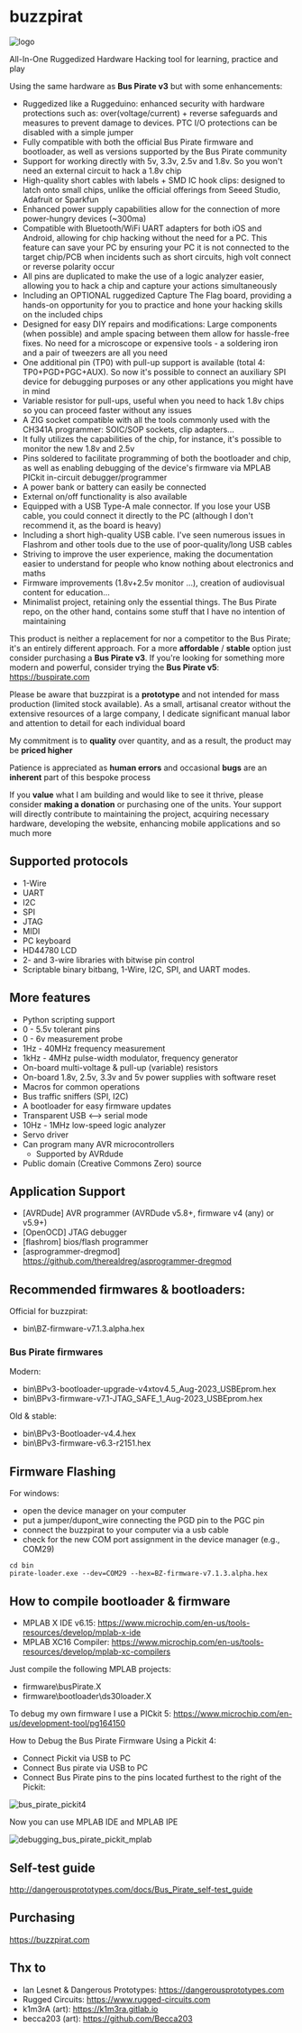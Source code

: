 # buzzpirat

![logo](./assets/logo_comp_mini.png)

All-In-One Ruggedized Hardware Hacking tool for learning, practice and play

Using the same hardware as **Bus Pirate v3** but with some enhancements:
- Ruggedized like a Ruggeduino: enhanced security with hardware protections such as: over(voltage/current) + reverse safeguards and measures to prevent damage to devices. PTC I/O protections can be disabled with a simple jumper
- Fully compatible with both the official Bus Pirate firmware and bootloader, as well as versions supported by the Bus Pirate community
- Support for working directly with 5v, 3.3v, 2.5v and 1.8v. So you won't need an external circuit to hack a 1.8v chip
- High-quality short cables with labels + SMD IC hook clips: designed to latch onto small chips, unlike the official offerings from Seeed Studio, Adafruit or Sparkfun
- Enhanced power supply capabilities allow for the connection of more power-hungry devices (~300ma)
- Compatible with Bluetooth/WiFi UART adapters for both iOS and Android, allowing for chip hacking without the need for a PC. This feature can save your PC by ensuring your PC it is not connected to the target chip/PCB when incidents such as short circuits, high volt connect or reverse polarity occur
- All pins are duplicated to make the use of a logic analyzer easier, allowing you to hack a chip and capture your actions simultaneously
- Including an OPTIONAL ruggedized Capture The Flag board, providing a hands-on opportunity for you to practice and hone your hacking skills on the included chips
- Designed for easy DIY repairs and modifications: Large components (when possible) and ample spacing between them allow for hassle-free fixes. No need for a microscope or expensive tools - a soldering iron and a pair of tweezers are all you need
- One additional pin (TP0) with pull-up support is available (total 4: TP0+PGD+PGC+AUX). So now it's possible to connect an auxiliary SPI device for debugging purposes or any other applications you might have in mind
- Variable resistor for pull-ups, useful when you need to hack 1.8v chips so you can proceed faster without any issues
- A ZIG socket compatible with all the tools commonly used with the CH341A programmer: SOIC/SOP sockets, clip adapters...
- It fully utilizes the capabilities of the chip, for instance, it's possible to monitor the new 1.8v and 2.5v 
- Pins soldered to facilitate programming of both the bootloader and chip, as well as enabling debugging of the device's firmware via MPLAB PICkit in-circuit debugger/programmer
- A power bank or battery can easily be connected
- External on/off functionality is also available
- Equipped with a USB Type-A male connector. If you lose your USB cable, you could connect it directly to the PC (although I don't recommend it, as the board is heavy)
- Including a short high-quality USB cable. I've seen numerous issues in Flashrom and other tools due to the use of poor-quality/long USB cables
- Striving to improve the user experience, making the documentation easier to understand for people who know nothing about electronics and maths
- Firmware improvements (1.8v+2.5v monitor ...), creation of audiovisual content for education...
- Minimalist project, retaining only the essential things. The Bus Pirate repo, on the other hand, contains some stuff that I have no intention of maintaining

This product is neither a replacement for nor a competitor to the Bus Pirate; it's an entirely different approach. For a more **affordable** / **stable** option just consider purchasing a **Bus Pirate v3**. If you're looking for something more modern and powerful, consider trying the **Bus Pirate v5**: https://buspirate.com

Please be aware that buzzpirat is a **prototype** and not intended for mass production (limited stock available). As a small, artisanal creator without the extensive resources of a large company, I dedicate significant manual labor and attention to detail for each individual board

My commitment is to **quality** over quantity, and as a result, the product may be **priced higher**

Patience is appreciated as **human errors** and occasional **bugs** are an **inherent** part of this bespoke process

If you **value** what I am building and would like to see it thrive, please consider **making a donation** or purchasing one of the units. Your support will directly contribute to maintaining the project, acquiring necessary hardware, developing the website, enhancing mobile applications and so much more

## Supported protocols
    
* 1-Wire
* UART
* I2C
* SPI
* JTAG
* MIDI
* PC keyboard
* HD44780 LCD
* 2- and 3-wire libraries with bitwise pin control
* Scriptable binary bitbang, 1-Wire, I2C, SPI, and UART modes.

## More features

* Python scripting support
* 0 - 5.5v tolerant pins
* 0 - 6v measurement probe
* 1Hz - 40MHz frequency measurement
* 1kHz - 4MHz pulse-width modulator, frequency generator
* On-board multi-voltage & pull-up (variable) resistors
* On-board 1.8v, 2.5v, 3.3v and 5v power supplies with software reset
* Macros for common operations
* Bus traffic sniffers (SPI, I2C)
* A bootloader for easy firmware updates
* Transparent USB <--> serial mode
* 10Hz - 1MHz low-speed logic analyzer
* Servo driver
* Can program many AVR microcontrollers
  * Supported by AVRdude
* Public domain (Creative Commons Zero) source

## Application Support

* [AVRDude] AVR programmer (AVRDude v5.8+, firmware v4 (any) or v5.9+)
* [OpenOCD] JTAG debugger
* [flashrom] bios/flash programmer
* [asprogrammer-dregmod] https://github.com/therealdreg/asprogrammer-dregmod

## Recommended firmwares & bootloaders:

Official for buzzpirat:
- bin\BZ-firmware-v7.1.3.alpha.hex

### Bus Pirate firmwares

Modern:
- bin\BPv3-bootloader-upgrade-v4xtov4.5_Aug-2023_USBEprom.hex
- bin\BPv3-firmware-v7.1-JTAG_SAFE_1_Aug-2023_USBEprom.hex

Old & stable:
- bin\BPv3-Bootloader-v4.4.hex
- bin\BPv3-firmware-v6.3-r2151.hex

## Firmware Flashing

For windows:

- open the device manager on your computer
- put a jumper/dupont_wire connecting the PGD pin to the PGC pin
- connect the buzzpirat to your computer via a usb cable
- check for the new COM port assignment in the device manager (e.g., COM29)


```
cd bin
pirate-loader.exe --dev=COM29 --hex=BZ-firmware-v7.1.3.alpha.hex
```

## How to compile bootloader & firmware

- MPLAB X IDE v6.15: https://www.microchip.com/en-us/tools-resources/develop/mplab-x-ide
- MPLAB XC16 Compiler: https://www.microchip.com/en-us/tools-resources/develop/mplab-xc-compilers

Just compile the following MPLAB projects:
- firmware\busPirate.X
- firmware\bootloader\ds30loader.X

To debug my own firmware I use a PICkit 5: https://www.microchip.com/en-us/development-tool/pg164150

How to Debug the Bus Pirate Firmware Using a Pickit 4:
- Connect Pickit via USB to PC
- Connect Bus pirate via USB to PC
- Connect Bus Pirate pins to the pins located furthest to the right of the Pickit:

![bus_pirate_pickit4](./assets/bus_pirate_pickit4.jpg)

Now you can use MPLAB IDE and MPLAB IPE

![debugging_bus_pirate_pickit_mplab](./assets/debugging_bus_pirate_pickit_mplab.png)

## Self-test guide

http://dangerousprototypes.com/docs/Bus_Pirate_self-test_guide

## Purchasing

https://buzzpirat.com

## Thx to

- Ian Lesnet & Dangerous Prototypes: https://dangerousprototypes.com
- Rugged Circuits: https://www.rugged-circuits.com
- k1m3rA (art): https://k1m3ra.gitlab.io
- becca203 (art): https://github.com/Becca203



